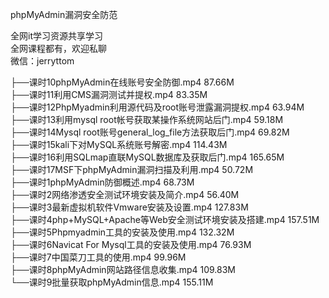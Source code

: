 phpMyAdmin漏洞安全防范

全网it学习资源共享学习<br>全网课程都有，欢迎私聊<br>微信：jerryttom<br>

├──课时10phpMyAdmin在线账号安全防御.mp4 87.66M<br> ├──课时11利用CMS漏洞测试并提权.mp4 83.35M<br> ├──课时12PhpMyadmin利用源代码及root账号泄露漏洞提权.mp4 63.94M<br> ├──课时13利用mysql root帐号获取某操作系统网站后门.mp4 59.18M<br> ├──课时14Mysql root账号general_log_file方法获取后门.mp4 69.82M<br> ├──课时15kali下对MySQL系统账号解密.mp4 114.43M<br> ├──课时16利用SQLmap直联MySQL数据库及获取后门.mp4 165.65M<br> ├──课时17MSF下phpMyAdmin漏洞扫描及利用.mp4 50.72M<br> ├──课时1phpMyAdmin防御概述.mp4 68.73M<br> ├──课时2网络渗透安全测试环境安装及简介.mp4 56.40M<br> ├──课时3最新虚拟机软件Vmware安装及设置.mp4 127.83M<br> ├──课时4php+MySQL+Apache等Web安全测试环境安装及搭建.mp4 157.51M<br> ├──课时5Phpmyadmin工具的安装及使用.mp4 132.32M<br> ├──课时6Navicat For Mysql工具的安装及使用.mp4 76.93M<br> ├──课时7中国菜刀工具的使用.mp4 99.96M<br> ├──课时8phpMyAdmin网站路径信息收集.mp4 109.83M<br> └──课时9批量获取phpMyAdmin信息.mp4 155.11M